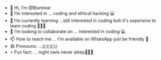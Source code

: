 - 👋 Hi, I’m @Bluntwar
- 👀 I’m interested in ... coding and ethical hacking 💻
- 🌱 I’m currently learning ...still interested in coding buh it's expensive to learn coding 🤷🏽‍♂️
- 💞️ I’m looking to collaborate on ... interested in coding 💻
- 📫 How to reach me ... I'm available on WhatsApp just be friendly 🤙
- 😄 Pronouns: ...🇪🇸🇪🇺
- ⚡ Fun fact: ... night owls never sleep🤷🏽‍♂️

<!---
Bluntwar/Bluntwar is a ✨ special ✨ repository because its `README.md` (this file) appears on your GitHub profile.
You can click the Preview link to take a look at your changes.
--->
